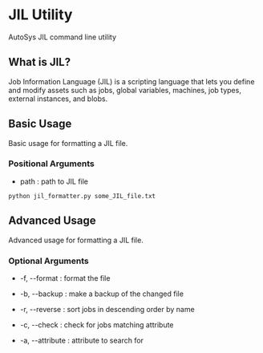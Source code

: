 # JIL Utility
AutoSys JIL command line utility

## What is JIL?
Job Information Language (JIL) is a scripting language that lets you define and modify assets such as jobs, global variables, machines, job types, external instances, and blobs.

## Basic Usage

Basic usage for formatting a JIL file.

### Positional Arguments
- path : path to JIL file

```python jil_formatter.py some_JIL_file.txt```

## Advanced Usage

Advanced usage for formatting a JIL file.

### Optional Arguments

- -f, --format : format the file
- -b, --backup : make a backup of the changed file
- -r, --reverse : sort jobs in descending order by name

- -c, --check : check for jobs matching attribute
- -a, --attribute : attribute to search for
